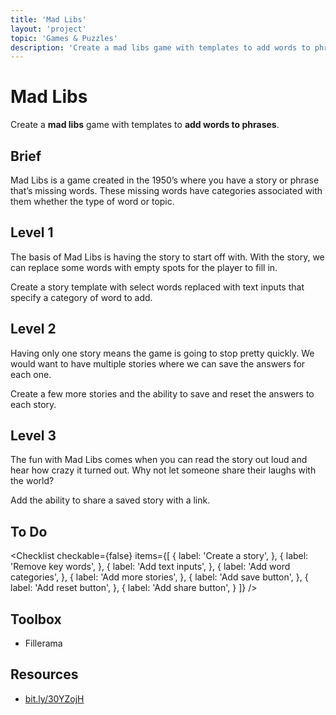 ```yaml
---
title: 'Mad Libs'
layout: 'project'
topic: 'Games & Puzzles'
description: 'Create a mad libs game with templates to add words to phrases.'
---
```




<ProjectHeader>

# Mad Libs

Create a <strong className="color-blue">mad libs</strong> game with templates to <strong className="color-purple">add words to phrases</strong>.

</ProjectHeader>

<ProjectContent>

## Brief

Mad Libs is a game created in the 1950’s where you have a story or phrase that’s missing words. These missing words have categories associated with them whether the type of word or topic.

## Level 1

The basis of Mad Libs is having the story to start off with. With the story, we can replace some words with empty spots for the player to fill in.

Create a story template with select words replaced with text inputs that specify a category of word to add.

<LoginRequired>

## Level 2

Having only one story means the game is going to stop pretty quickly. We would want to have multiple stories where we can save the answers for each one.

Create a few more stories and the ability to save and reset the answers to each story.

## Level 3

The fun with Mad Libs comes when you can read the story out loud and hear how crazy it turned out. Why not let someone share their laughs with the world?

Add the ability to share a saved story with a link.

</LoginRequired>

</ProjectContent>

<ProjectSidebar>

## To Do

<Checklist checkable={false} items={[
  {
    label: 'Create a story',
  },
  {
    label: 'Remove key words',
  },
  {
    label: 'Add text inputs',
  },
  {
    label: 'Add word categories',
  },
  {
    label: 'Add more stories',
  },
  {
    label: 'Add save button',
  },
  {
    label: 'Add reset button',
  },
  {
    label: 'Add share button',
  }
]} />

## Toolbox
- Fillerama

## Resources
- [bit.ly/30YZojH](https://bit.ly/30YZojH)

</ProjectSidebar>